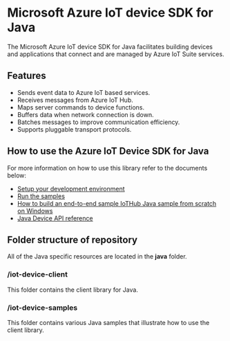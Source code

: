 # Microsoft Azure IoT device SDK for Java

The Microsoft Azure IoT device SDK for Java facilitates building devices and applications that connect and are managed by Azure IoT Suite services.

## Features

 * Sends event data to Azure IoT based services.
 * Receives messages from Azure IoT Hub.
 * Maps server commands to device functions.
 * Buffers data when network connection is down.
 * Batches messages to improve communication efficiency.
 * Supports pluggable transport protocols.

## How to use the Azure IoT Device SDK for Java

For more information on how to use this library refer to the documents below:
- [Setup your development environment][devbox-setup]
- [Run the samples][run-java-sample]
- [How to build an end-to-end sample IoTHub Java sample from scratch on Windows][how-to-build-a-java-app-from-scratch]
- [Java Device API reference][java-api-reference]


## Folder structure of repository

All of the Java specific resources are located in the **java** folder.

### /iot-device-client

This folder contains the client library for Java.

### /iot-device-samples

This folder contains various Java samples that illustrate how to use the client library.

[devbox-setup]: ../doc/java-devbox-setup.md
[run-java-sample]: ./iot-device-samples/
[how-to-build-a-java-app-from-scratch]: https://azure.microsoft.com/documentation/articles/iot-hub-java-java-getstarted/
[java-api-reference]: https://azure.github.io/azure-iot-sdk-java/device/